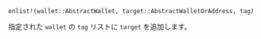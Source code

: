 ```
enlist!(wallet::AbstractWallet, target::AbstractWalletOrAddress, tag)
```

指定された `wallet` の `tag` リストに `target` を追加します。
